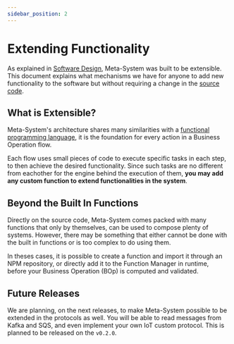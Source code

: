 ```yaml
---
sidebar_position: 2
---
```


# Extending Functionality

As explained in [Software Design](./software-design.md), Meta-System was built to be extensible. This document explains what mechanisms we have for anyone to add new functionality to the software but without requiring a change in the [source code](https://github.com/mapikit/meta-system).

## What is Extensible?

Meta-System's architecture shares many similarities with a [functional programming language](https://en.wikipedia.org/wiki/Functional_programming), it is the foundation for every action in a Business Operation flow.

Each flow uses small pieces of code to execute specific tasks in each step, to then achieve the desired functionality. Since such tasks are no different from eachother for the engine behind the execution of them, **you may add any custom function to extend functionalities in the system**.

## Beyond the Built In Functions

Directly on the source code, Meta-System comes packed with many functions that only by themselves, can be used to compose plenty of systems. However, there may be something that either cannot be done with the built in functions or is too complex to do using them.

In theses cases, it is possible to create a function and import it through an NPM repository, or directly add it to the Function Manager in runtime, before your Business Operation (BOp) is computed and validated.

## Future Releases

We are planning, on the next releases, to make Meta-System possible to be extended in the protocols as well. You will be able to read messages from Kafka and SQS, and even implement your own IoT custom protocol. This is planned to be released on the `v0.2.0`.
